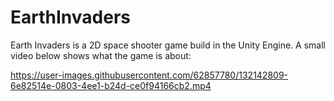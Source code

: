 # EarthInvaders


Earth Invaders is a 2D space shooter game build in the Unity Engine. A small video below shows what the game is about:



https://user-images.githubusercontent.com/62857780/132142809-6e82514e-0803-4ee1-b24d-ce0f94166cb2.mp4

